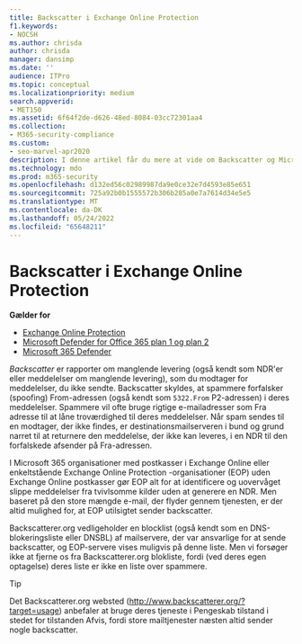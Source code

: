 ```yaml
---
title: Backscatter i Exchange Online Protection
f1.keywords:
- NOCSH
ms.author: chrisda
author: chrisda
manager: dansimp
ms.date: ''
audience: ITPro
ms.topic: conceptual
ms.localizationpriority: medium
search.appverid:
- MET150
ms.assetid: 6f64f2de-d626-48ed-8084-03cc72301aa4
ms.collection:
- M365-security-compliance
ms.custom:
- seo-marvel-apr2020
description: I denne artikel får du mere at vide om Backscatter og Microsoft Exchange Online Protection (EOP)
ms.technology: mdo
ms.prod: m365-security
ms.openlocfilehash: d132ed56c02989987da9e0ce32e7d4593e85e651
ms.sourcegitcommit: 725a92b0b1555572b306b285a0e7a7614d34e5e5
ms.translationtype: MT
ms.contentlocale: da-DK
ms.lasthandoff: 05/24/2022
ms.locfileid: "65648211"
---
```

# <a name="backscatter-in-eop"></a>Backscatter i Exchange Online Protection

**Gælder for**
- [Exchange Online Protection](exchange-online-protection-overview.md)
- [Microsoft Defender for Office 365 plan 1 og plan 2](defender-for-office-365.md)
- [Microsoft 365 Defender](../defender/microsoft-365-defender.md)

*Backscatter* er rapporter om manglende levering (også kendt som NDR'er eller meddelelser om manglende levering), som du modtager for meddelelser, du ikke sendte. Backscatter skyldes, at spammere forfalsker (spoofing) From-adressen (også kendt som `5322.From` P2-adressen) i deres meddelelser. Spammere vil ofte bruge rigtige e-mailadresser som Fra adresse til at låne troværdighed til deres meddelelser. Når spam sendes til en modtager, der ikke findes, er destinationsmailserveren i bund og grund narret til at returnere den meddelelse, der ikke kan leveres, i en NDR til den forfalskede afsender på Fra-adressen.

I Microsoft 365 organisationer med postkasser i Exchange Online eller enkeltstående Exchange Online Protection -organisationer (EOP) uden Exchange Online postkasser gør EOP alt for at identificere og uovervåget slippe meddelelser fra tvivlsomme kilder uden at generere en NDR. Men baseret på den store mængde e-mail, der flyder gennem tjenesten, er der altid mulighed for, at EOP utilsigtet sender backscatter.

Backscatterer.org vedligeholder en blocklist (også kendt som en DNS-blokeringsliste eller DNSBL) af mailservere, der var ansvarlige for at sende backscatter, og EOP-servere vises muligvis på denne liste. Men vi forsøger ikke at fjerne os fra Backscatterer.org blokliste, fordi (ved deres egen optagelse) deres liste er ikke en liste over spammere.

> [!TIP]
> Det Backscatterer.org websted (<http://www.backscatterer.org/?target=usage>) anbefaler at bruge deres tjeneste i Pengeskab tilstand i stedet for tilstanden Afvis, fordi store mailtjenester næsten altid sender nogle backscatter.
